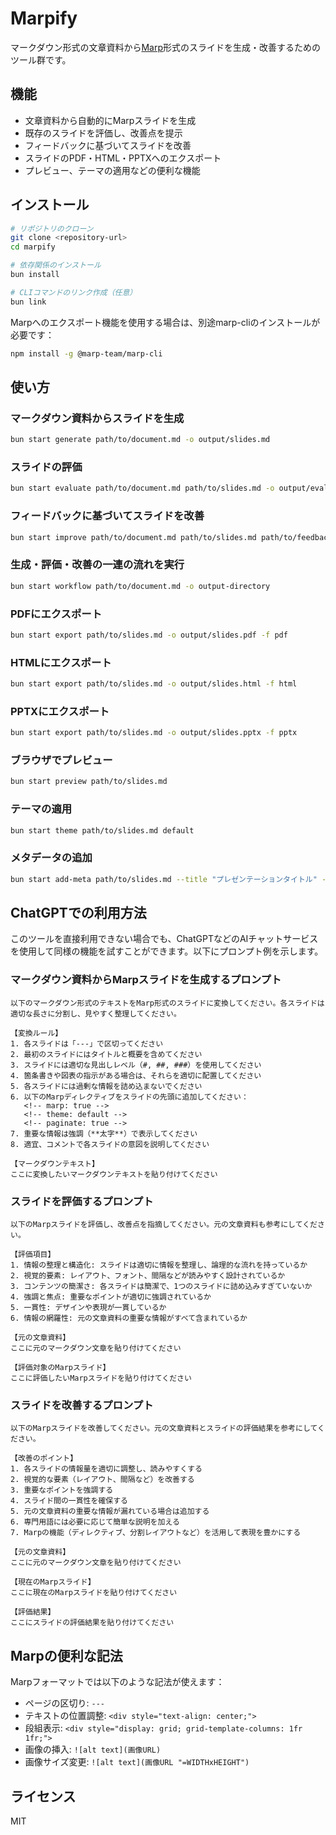 # Marpify

マークダウン形式の文章資料から[Marp](https://marp.app/)形式のスライドを生成・改善するためのツール群です。

## 機能

- 文章資料から自動的にMarpスライドを生成
- 既存のスライドを評価し、改善点を提示
- フィードバックに基づいてスライドを改善
- スライドのPDF・HTML・PPTXへのエクスポート
- プレビュー、テーマの適用などの便利な機能

## インストール

```bash
# リポジトリのクローン
git clone <repository-url>
cd marpify

# 依存関係のインストール
bun install

# CLIコマンドのリンク作成（任意）
bun link
```

Marpへのエクスポート機能を使用する場合は、別途marp-cliのインストールが必要です：

```bash
npm install -g @marp-team/marp-cli
```

## 使い方

### マークダウン資料からスライドを生成

```bash
bun start generate path/to/document.md -o output/slides.md
```

### スライドの評価

```bash
bun start evaluate path/to/document.md path/to/slides.md -o output/evaluation.md
```

### フィードバックに基づいてスライドを改善

```bash
bun start improve path/to/document.md path/to/slides.md path/to/feedback.md -o output/improved-slides.md
```

### 生成・評価・改善の一連の流れを実行

```bash
bun start workflow path/to/document.md -o output-directory
```

### PDFにエクスポート

```bash
bun start export path/to/slides.md -o output/slides.pdf -f pdf
```

### HTMLにエクスポート

```bash
bun start export path/to/slides.md -o output/slides.html -f html
```

### PPTXにエクスポート

```bash
bun start export path/to/slides.md -o output/slides.pptx -f pptx
```

### ブラウザでプレビュー

```bash
bun start preview path/to/slides.md
```

### テーマの適用

```bash
bun start theme path/to/slides.md default
```

### メタデータの追加

```bash
bun start add-meta path/to/slides.md --title "プレゼンテーションタイトル" --author "著者名"
```

## ChatGPTでの利用方法

このツールを直接利用できない場合でも、ChatGPTなどのAIチャットサービスを使用して同様の機能を試すことができます。以下にプロンプト例を示します。

### マークダウン資料からMarpスライドを生成するプロンプト

```
以下のマークダウン形式のテキストをMarp形式のスライドに変換してください。各スライドは適切な長さに分割し、見やすく整理してください。

【変換ルール】
1. 各スライドは「---」で区切ってください
2. 最初のスライドにはタイトルと概要を含めてください
3. スライドには適切な見出しレベル（#, ##, ###）を使用してください
4. 箇条書きや図表の指示がある場合は、それらを適切に配置してください
5. 各スライドには過剰な情報を詰め込まないでください
6. 以下のMarpディレクティブをスライドの先頭に追加してください：
   <!-- marp: true -->
   <!-- theme: default -->
   <!-- paginate: true -->
7. 重要な情報は強調（**太字**）で表示してください
8. 適宜、コメントで各スライドの意図を説明してください

【マークダウンテキスト】
ここに変換したいマークダウンテキストを貼り付けてください
```

### スライドを評価するプロンプト

```
以下のMarpスライドを評価し、改善点を指摘してください。元の文章資料も参考にしてください。

【評価項目】
1. 情報の整理と構造化: スライドは適切に情報を整理し、論理的な流れを持っているか
2. 視覚的要素: レイアウト、フォント、間隔などが読みやすく設計されているか
3. コンテンツの簡潔さ: 各スライドは簡潔で、1つのスライドに詰め込みすぎていないか
4. 強調と焦点: 重要なポイントが適切に強調されているか
5. 一貫性: デザインや表現が一貫しているか
6. 情報の網羅性: 元の文章資料の重要な情報がすべて含まれているか

【元の文章資料】
ここに元のマークダウン文章を貼り付けてください

【評価対象のMarpスライド】
ここに評価したいMarpスライドを貼り付けてください
```

### スライドを改善するプロンプト

```
以下のMarpスライドを改善してください。元の文章資料とスライドの評価結果を参考にしてください。

【改善のポイント】
1. 各スライドの情報量を適切に調整し、読みやすくする
2. 視覚的な要素（レイアウト、間隔など）を改善する
3. 重要なポイントを強調する
4. スライド間の一貫性を確保する
5. 元の文章資料の重要な情報が漏れている場合は追加する
6. 専門用語には必要に応じて簡単な説明を加える
7. Marpの機能（ディレクティブ、分割レイアウトなど）を活用して表現を豊かにする

【元の文章資料】
ここに元のマークダウン文章を貼り付けてください

【現在のMarpスライド】
ここに現在のMarpスライドを貼り付けてください

【評価結果】
ここにスライドの評価結果を貼り付けてください
```

## Marpの便利な記法

Marpフォーマットでは以下のような記法が使えます：

- ページの区切り: `---`
- テキストの位置調整: `<div style="text-align: center;">`
- 段組表示: `<div style="display: grid; grid-template-columns: 1fr 1fr;">`
- 画像の挿入: `![alt text](画像URL)`
- 画像サイズ変更: `![alt text](画像URL "=WIDTHxHEIGHT")`

## ライセンス

MIT
